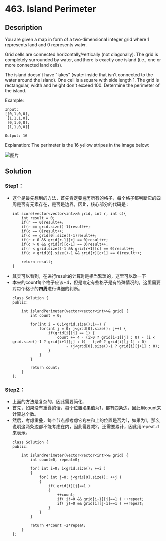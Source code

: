 # 463. Island Perimeter

## Description
You are given a map in form of a two-dimensional integer grid where 1 represents land and 0 represents water.

Grid cells are connected horizontally/vertically (not diagonally). The grid is completely surrounded by water, and there is exactly one island (i.e., one or more connected land cells).

The island doesn't have "lakes" (water inside that isn't connected to the water around the island). One cell is a square with side length 1. The grid is rectangular, width and height don't exceed 100. Determine the perimeter of the island.

 

Example:

```
Input:
[[0,1,0,0],
 [1,1,1,0],
 [0,1,0,0],
 [1,1,0,0]]

Output: 16
```

Explanation: The perimeter is the 16 yellow stripes in the image below:

![图片](https://assets.leetcode.com/uploads/2018/10/12/island.png)

## Solution
### Step1：
- 这个是最先想到的方法，首先肯定要遍历所有的格子，每个格子都判断它的四周是否有元素存在，是否是边界，因此，核心部分的代码是：
    ```
    int score(vector<vector<int>>& grid, int r, int c){
        int result = 0;
        if(r == 0)result++;
        if(r == grid.size()-1)result++;
        if(c == 0)result++;
        if(c == grid[0].size()-1)result++;
        if(r > 0 && grid[r-1][c] == 0)result++;
        if(c > 0 && grid[r][c-1] == 0)result++;
        if(r < grid.size()-1 && grid[r+1][c] == 0)result++;
        if(c < grid[0].size()-1 && grid[r][c+1] == 0)result++;

        return result;
    }
    ```
- 其实可以看到，在进行result的计算时是相当繁琐的，这里可以改一下
- 本来的count每个格子应该+4，但是肯定有些格子是有特殊情况的，这里需要对每个格子的**四周**进行详细的判断。
    ```
    class Solution {
    public:

        int islandPerimeter(vector<vector<int>>& grid) {
            int count = 0;
            
            for(int i = 0;i<grid.size();i++) {
                for(int j = 0; j<grid[0].size(); j++) {
                    if(grid[i][j] == 1) {
                        count += 4 - (i>0 ? grid[i-1][j] : 0) - (i < grid.size()-1 ? grid[i+1][j] : 0) - (j>0 ? grid[i][j-1] : 0) 
                            - (j<grid[0].size()-1 ? grid[i][j+1] : 0);
                    }
                }
            }
            
            return count;
        }
    };
    ```

### Step2：
- 上面的方法是复杂的，因此需要简化。 
- 首先，如果没有重叠的话，每个位置如果值为1，都有四条边，因此用count来计算总个数。
- 然后，考虑重叠，每个节点都考虑它的左和上的位置是否为1，如果为1，那么说明这两条边都不能考虑在内，因此需要减2，还需要累计，因此用repeat+1来表示。
    ```
    class Solution {
    public:

        int islandPerimeter(vector<vector<int>>& grid) {
            int count=0, repeat=0;
            
            for( int i=0; i<grid.size(); ++i )
            {
                for( int j=0; j<grid[0].size(); ++j )
                {
                    if( grid[i][j]==1 )
                    {
                        ++count;
                        if( i!=0 && grid[i-1][j]==1 ) ++repeat;
                        if( j!=0 && grid[i][j-1]==1 ) ++repeat;
                    }
                }
            }
            
            return 4*count -2*repeat;
        }
    };
    ```